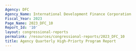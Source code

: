 ```yaml
---
Agency: DFC
Agency_Name: International Development Finance Corporation
Fiscal_Year: 2023
Page_Name: 2023_DFC_10
Report_Id: '10'
layout: congressional-reports
permalink: /resources/congressional-reports/2023_DFC_10
title: Agency Quarterly High-Priorty Program Report
---
```

